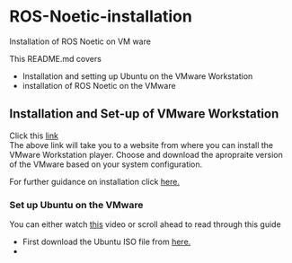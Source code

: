 # ROS-Noetic-installation
Installation of ROS Noetic on VM ware

This README.md covers 
- Installation and setting up Ubuntu on the VMware Workstation 
- installation of ROS Noetic on the VMware

## Installation and Set-up of VMware Workstation
Click this [link](https://customerconnect.vmware.com/en/downloads/details?downloadGroup=WKST-PLAYER-1612&productId=1039&rPId=66621)   
The above link will take you to a website from where you can install the VMware Workstation player. Choose and download the apropraite version of the VMware based on your system configuration.   

For further guidance on installation click [here.](https://xpertstec.com/how-to-install-vmware-workstation-player-16/)

### Set up Ubuntu on the VMware
You can either watch [this](https://www.youtube.com/watch?v=9rUhGWijf9U&ab_channel=ProgrammingKnowledge) video or scroll ahead to read through this guide    

- First download the Ubuntu ISO file from [here.](https://ubuntu.com/download/desktop/thank-you?version=20.04.3&architecture=amd64)
- 
